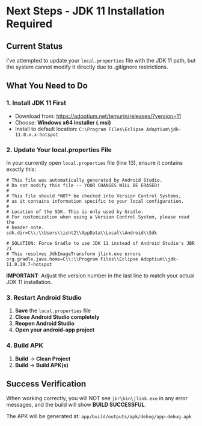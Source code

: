 # Next Steps - JDK 11 Installation Required

## **Current Status**
I've attempted to update your `local.properties` file with the JDK 11 path, but the system cannot modify it directly due to .gitignore restrictions.

## **What You Need to Do**

### **1. Install JDK 11 First**
- Download from: https://adoptium.net/temurin/releases/?version=11
- Choose: **Windows x64 installer (.msi)**
- Install to default location: `C:\Program Files\Eclipse Adoptium\jdk-11.0.x.x-hotspot`

### **2. Update Your local.properties File**
In your currently open `local.properties` file (line 13), ensure it contains exactly this:

```properties
# This file was automatically generated by Android Studio.
# Do not modify this file -- YOUR CHANGES WILL BE ERASED!
#
# This file should *NOT* be checked into Version Control Systems,
# as it contains information specific to your local configuration.
#
# Location of the SDK. This is only used by Gradle.
# For customization when using a Version Control System, please read the
# header note.
sdk.dir=C\\:\\Users\\isht2\\AppData\\Local\\Android\\Sdk

# SOLUTION: Force Gradle to use JDK 11 instead of Android Studio's JBR 21
# This resolves JdkImageTransform jlink.exe errors
org.gradle.java.home=C\\:\\Program Files\\Eclipse Adoptium\\jdk-11.0.19.7-hotspot
```

**IMPORTANT**: Adjust the version number in the last line to match your actual JDK 11 installation.

### **3. Restart Android Studio**
1. **Save** the `local.properties` file
2. **Close Android Studio completely**
3. **Reopen Android Studio**
4. **Open your android-app project**

### **4. Build APK**
1. **Build** → **Clean Project**
2. **Build** → **Build APK(s)**

## **Success Verification**
When working correctly, you will NOT see `jbr\bin\jlink.exe` in any error messages, and the build will show **BUILD SUCCESSFUL**.

The APK will be generated at: `app/build/outputs/apk/debug/app-debug.apk`
